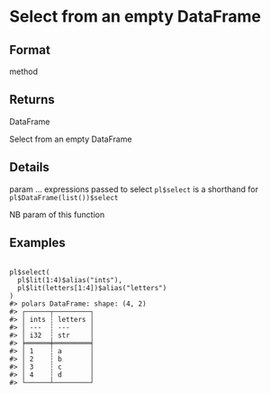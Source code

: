 # Select from an empty DataFrame

## Format

method

## Returns

DataFrame

Select from an empty DataFrame

## Details

param ... expressions passed to select `pl$select` is a shorthand for `pl$DataFrame(list())$select`

NB param of this function

## Examples

<pre class='r-example'> <code> <span class='r-in'><span></span></span>
<span class='r-in'><span><span class='va'>pl</span><span class='op'>$</span><span class='fu'>select</span><span class='op'>(</span></span></span>
<span class='r-in'><span>  <span class='va'>pl</span><span class='op'>$</span><span class='fu'>lit</span><span class='op'>(</span><span class='fl'>1</span><span class='op'>:</span><span class='fl'>4</span><span class='op'>)</span><span class='op'>$</span><span class='fu'>alias</span><span class='op'>(</span><span class='st'>"ints"</span><span class='op'>)</span>,</span></span>
<span class='r-in'><span>  <span class='va'>pl</span><span class='op'>$</span><span class='fu'>lit</span><span class='op'>(</span><span class='va'>letters</span><span class='op'>[</span><span class='fl'>1</span><span class='op'>:</span><span class='fl'>4</span><span class='op'>]</span><span class='op'>)</span><span class='op'>$</span><span class='fu'>alias</span><span class='op'>(</span><span class='st'>"letters"</span><span class='op'>)</span></span></span>
<span class='r-in'><span><span class='op'>)</span></span></span>
<span class='r-out co'><span class='r-pr'>#&gt;</span> polars DataFrame: shape: (4, 2)</span>
<span class='r-out co'><span class='r-pr'>#&gt;</span> ┌──────┬─────────┐</span>
<span class='r-out co'><span class='r-pr'>#&gt;</span> │ ints ┆ letters │</span>
<span class='r-out co'><span class='r-pr'>#&gt;</span> │ ---  ┆ ---     │</span>
<span class='r-out co'><span class='r-pr'>#&gt;</span> │ i32  ┆ str     │</span>
<span class='r-out co'><span class='r-pr'>#&gt;</span> ╞══════╪═════════╡</span>
<span class='r-out co'><span class='r-pr'>#&gt;</span> │ 1    ┆ a       │</span>
<span class='r-out co'><span class='r-pr'>#&gt;</span> │ 2    ┆ b       │</span>
<span class='r-out co'><span class='r-pr'>#&gt;</span> │ 3    ┆ c       │</span>
<span class='r-out co'><span class='r-pr'>#&gt;</span> │ 4    ┆ d       │</span>
<span class='r-out co'><span class='r-pr'>#&gt;</span> └──────┴─────────┘</span>
 </code></pre>